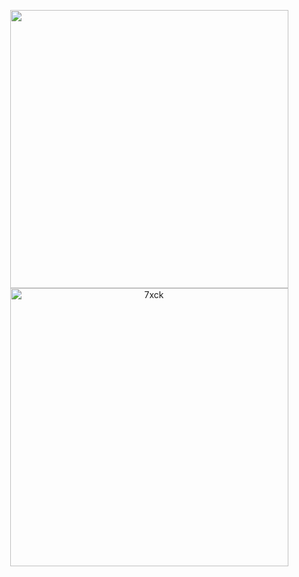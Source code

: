 <p align="center"> 
  <img src="https://github-readme-stats-sigma-five.vercel.app/api?username=7xck&show_icons=true&theme=dark&count_private=true" width="445" />
  <img src="https://github-readme-stats-sigma-five.vercel.app/api/top-langs/?username=7xck&hide=TeX,OpenEdge%20ABL&layout=compact&show_icons=true&theme=dark&count_private=true" alt="7xck" width="445"/>
  

</p>

